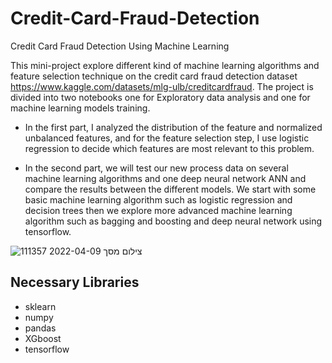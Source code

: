 # Credit-Card-Fraud-Detection
Credit Card Fraud Detection Using Machine Learning 

This mini-project explore different kind of machine learning algorithms and feature selection technique
on the credit card fraud detection dataset https://www.kaggle.com/datasets/mlg-ulb/creditcardfraud.
The project is divided into two notebooks one for Exploratory data analysis and one for machine learning models training.

- In the first part, I analyzed the distribution of the feature and normalized unbalanced features, and for the feature selection step, I use logistic regression to decide which features are most relevant to this problem.

- In the second part, we will test our new process data on several machine learning algorithms and one deep neural network ANN and compare the results between the different models.
We start with some basic machine learning algorithm such as logistic regression and decision trees then we explore more advanced machine learning algorithm such as bagging and boosting and deep neural network using tensorflow.


![צילום מסך 2022-04-09 111357](https://user-images.githubusercontent.com/34807427/162563050-b5edab2a-bbdc-4ca1-88a1-21c0702c73bd.png)



## Necessary Libraries
- sklearn 
- numpy
- pandas
- XGboost
- tensorflow
